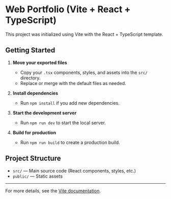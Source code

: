 
# Web Portfolio (Vite + React + TypeScript)

This project was initialized using Vite with the React + TypeScript template.

## Getting Started

1. **Move your exported files**
   - Copy your `.tsx` components, styles, and assets into the `src/` directory.
   - Replace or merge with the default files as needed.

2. **Install dependencies**
   - Run `npm install` if you add new dependencies.

3. **Start the development server**
   - Run `npm run dev` to start the local server.

4. **Build for production**
   - Run `npm run build` to create a production build.

## Project Structure
- `src/` — Main source code (React components, styles, etc.)
- `public/` — Static assets

---

For more details, see the [Vite documentation](https://vitejs.dev/).

